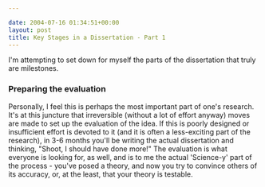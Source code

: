 ```yaml
---

date: 2004-07-16 01:34:51+00:00
layout: post
title: Key Stages in a Dissertation - Part 1
---
```


I'm attempting to set down for myself the parts of the dissertation that truly are milestones.



### Preparing the evaluation


Personally, I feel this is perhaps the most important part of one's research.  It's at this juncture that irreversible (without a lot of effort anyway) moves are made to set up the evaluation of the idea.  If this is poorly designed or insufficient effort is devoted to it (and it is often a less-exciting part of the research), in 3-6 months you'll be writing the actual dissertation and thinking, 	"Shoot, I should have done more!"  The evaluation is what everyone is looking for, as well, and is to me the actual 'Science-y' part of the process - you've posed a theory, and now you try to convince others of its accuracy, or, at the least, that your theory is testable.
